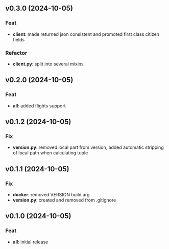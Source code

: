 ## v0.3.0 (2024-10-05)

### Feat

- **client**: made returned json consistent and promoted first class citizen fields

### Refactor

- **client.py**: split into several mixins

## v0.2.0 (2024-10-05)

### Feat

- **all**: added flights support

## v0.1.2 (2024-10-05)

### Fix

- **__version__.py**: removed local part from version, added automatic stripping of local path when calculating tuple

## v0.1.1 (2024-10-05)

### Fix

- **docker**: removed VERSION build arg
- **__version__.py**: created and removed from .gitignore

## v0.1.0 (2024-10-05)

### Feat

- **all**: initial release
